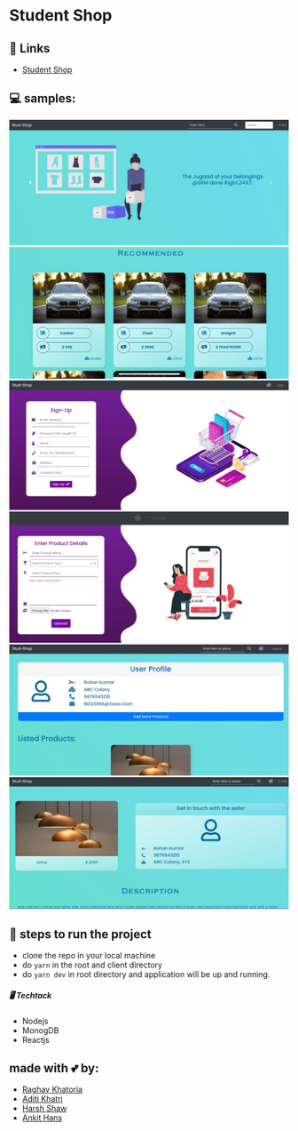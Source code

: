 # Student Shop

## 🔗 Links
- [Student Shop](https://olxforsrm.herokuapp.com/)

## 💻 samples:
<img src="https://github.com/GeeksForGeeks-SRMIST/Old-Items-Exchange/blob/master/mockups/1.jpeg" />
<img src="https://github.com/GeeksForGeeks-SRMIST/Old-Items-Exchange/blob/master/mockups/2.jpeg" />
<img src="https://github.com/GeeksForGeeks-SRMIST/Old-Items-Exchange/blob/master/mockups/3.jpeg" />
<img src="https://github.com/GeeksForGeeks-SRMIST/Old-Items-Exchange/blob/master/mockups/4.jpeg" />
<img src="https://github.com/GeeksForGeeks-SRMIST/Old-Items-Exchange/blob/master/mockups/5.jpeg" />
<img src="https://github.com/GeeksForGeeks-SRMIST/Old-Items-Exchange/blob/master/mockups/6.jpeg" />


## 👣 steps to run the project
- clone the repo in your local machine
- do ```yarn``` in the root and client directory
- do ```yarn dev``` in root directory and application will be up and running.  

##### 🖥 Techtack
- Nodejs
- MonogDB
- Reactjs

## made with 💕 by:
- [Raghav Khatoria](https://github.com/raghav13901)
- [Aditi Khatri](https://github.com/aditikhatri)
- [Harsh Shaw](https://github.com/harshshaw)
- [Ankit Hans](https://github.com/ankithans)



